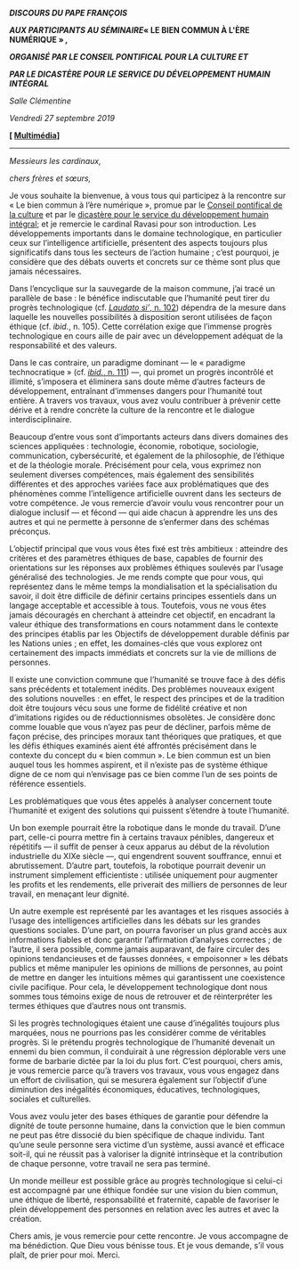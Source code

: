 ***DISCOURS DU PAPE FRANÇOIS***

***AUX PARTICIPANTS AU SÉMINAIRE*« LE BIEN COMMUN À L'ÈRE NUMÉRIQUE » *,***

***ORGANISÉ PAR LE CONSEIL PONTIFICAL POUR LA CULTURE ET***

***PAR LE DICASTÈRE POUR LE SERVICE DU DÉVELOPPEMENT HUMAIN INTÉGRAL***

*Salle Clémentine*

*Vendredi 27 septembre 2019*

**[ [Multimédia](http://w2.vatican.va/content/francesco/fr/events/event.dir.html/content/vaticanevents/fr/2019/9/27/benecomune-eradigitale.html)]**

* * *

*Messieurs les cardinaux,*

*chers frères et sœurs,*

Je vous souhaite la bienvenue, à vous tous qui participez à la rencontre sur « Le bien commun à l’ère numérique », promue par le [Conseil pontifical de la culture](http://www.vatican.va/roman_curia/pontifical_councils/cultr/index_fr.htm) et par le [dicastère pour le service du développement humain intégral](http://www.vatican.va/roman_curia/sviluppo-umano-integrale/index_fr.htm); et je remercie le cardinal Ravasi pour son introduction. Les développements importants dans le domaine technologique, en particulier ceux sur l’intelligence artificielle, présentent des aspects toujours plus significatifs dans tous les secteurs de l’action humaine ; c’est pourquoi, je considère que des débats ouverts et concrets sur ce thème sont plus que jamais nécessaires.

Dans l’encyclique sur la sauvegarde de la maison commune, j’ai tracé un parallèle de base : le bénéfice indiscutable que l’humanité peut tirer du progrès technologique (cf. [*Laudato si’*, n. 102](http://w2.vatican.va/content/francesco/fr/encyclicals/documents/papa-francesco_20150524_enciclica-laudato-si.html#102.)) dépendra de la mesure dans laquelle les nouvelles possibilités à disposition seront utilisées de façon éthique (cf. *ibid.*, n. 105). Cette corrélation exige que l’immense progrès technologique en cours aille de pair avec un développement adéquat de la responsabilité et des valeurs.

Dans le cas contraire, un paradigme dominant — le « paradigme technocratique » (cf. [*ibid.*, n. 111](http://w2.vatican.va/content/francesco/fr/encyclicals/documents/papa-francesco_20150524_enciclica-laudato-si.html#111.)) —, qui promet un progrès incontrôlé et illimité, s’imposera et éliminera sans doute même d’autres facteurs de développement, entraînant d’immenses dangers pour l’humanité tout entière. A travers vos travaux, vous avez voulu contribuer à prévenir cette dérive et à rendre concrète la culture de la rencontre et le dialogue interdisciplinaire.

Beaucoup d’entre vous sont d’importants acteurs dans divers domaines des sciences appliquées : technologie, économie, robotique, sociologie, communication, cybersécurité, et également de la philosophie, de l’éthique et de la théologie morale. Précisément pour cela, vous exprimez non seulement diverses compétences, mais également des sensibilités différentes et des approches variées face aux problématiques que des phénomènes comme l’intelligence artificielle ouvrent dans les secteurs de votre compétence. Je vous remercie d’avoir voulu vous rencontrer pour un dialogue inclusif — et fécond — qui aide chacun à apprendre les uns des autres et qui ne permette à personne de s’enfermer dans des schémas préconçus.

L’objectif principal que vous vous êtes fixé est très ambitieux : atteindre des critères et des paramètres éthiques de base, capables de fournir des orientations sur les réponses aux problèmes éthiques soulevés par l’usage généralisé des technologies. Je me rends compte que pour vous, qui représentez dans le même temps la mondialisation et la spécialisation du savoir, il doit être difficile de définir certains principes essentiels dans un langage acceptable et accessible à tous. Toutefois, vous ne vous êtes jamais découragés en cherchant à atteindre cet objectif, en encadrant la valeur éthique des transformations en cours notamment dans le contexte des principes établis par les Objectifs de développement durable définis par les Nations unies ; en effet, les domaines-clés que vous explorez ont certainement des impacts immédiats et concrets sur la vie de millions de personnes.

Il existe une conviction commune que l’humanité se trouve face à des défis sans précédents et totalement inédits. Des problèmes nouveaux exigent des solutions nouvelles : en effet, le respect des principes et de la tradition doit être toujours vécu sous une forme de fidélité créative et non d’imitations rigides ou de réductionnismes obsolètes. Je considère donc comme louable que vous n’ayez pas peur de décliner, parfois même de façon précise, des principes moraux tant théoriques que pratiques, et que les défis éthiques examinés aient été affrontés précisément dans le contexte du concept du « bien commun ». Le bien commun est un bien auquel tous les hommes aspirent, et il n’existe pas de système éthique digne de ce nom qui n’envisage pas ce bien comme l’un de ses points de référence essentiels.

Les problématiques que vous êtes appelés à analyser concernent toute l’humanité et exigent des solutions qui puissent s’étendre à toute l’humanité.

Un bon exemple pourrait être la robotique dans le monde du travail. D’une part, celle-ci pourra mettre fin à certains travaux pénibles, dangereux et répétitifs — il suffit de penser à ceux apparus au début de la révolution industrielle du XIXe siècle —, qui engendrent souvent souffrance, ennui et abrutissement. D’autre part, toutefois, la robotique pourrait devenir un instrument simplement efficientiste : utilisée uniquement pour augmenter les profits et les rendements, elle priverait des milliers de personnes de leur travail, en menaçant leur dignité.

Un autre exemple est représenté par les avantages et les risques associés à l’usage des intelligences artificielles dans les débats sur les grandes questions sociales. D’une part, on pourra favoriser un plus grand accès aux informations fiables et donc garantir l’affirmation d’analyses correctes ; de l’autre, il sera possible, comme jamais auparavant, de faire circuler des opinions tendancieuses et de fausses données, « empoisonner » les débats publics et même manipuler les opinions de millions de personnes, au point de mettre en danger les intuitions mêmes qui garantissent une coexistence civile pacifique. Pour cela, le développement technologique dont nous sommes tous témoins exige de nous de retrouver et de réinterpréter les termes éthiques que d’autres nous ont transmis.

Si les progrès technologiques étaient une cause d’inégalités toujours plus marquées, nous ne pourrions pas les considérer comme de véritables progrès. Si le prétendu progrès technologique de l’humanité devenait un ennemi du bien commun, il conduirait à une régression déplorable vers une forme de barbarie dictée par la loi du plus fort. C’est pourquoi, chers amis, je vous remercie parce qu’à travers vos travaux, vous vous engagez dans un effort de civilisation, qui se mesurera également sur l’objectif d’une diminution des inégalités économiques, éducatives, technologiques, sociales et culturelles.

Vous avez voulu jeter des bases éthiques de garantie pour défendre la dignité de toute personne humaine, dans la conviction que le bien commun ne peut pas être dissocié du bien spécifique de chaque individu. Tant qu’une seule personne sera victime d’un système, aussi avancé et efficace soit-il, qui ne réussit pas à valoriser la dignité intrinsèque et la contribution de chaque personne, votre travail ne sera pas terminé.

Un monde meilleur est possible grâce au progrès technologique si celui-ci est accompagné par une éthique fondée sur une vision du bien commun, une éthique de liberté, responsabilité et fraternité, capable de favoriser le plein développement des personnes en relation avec les autres et avec la création.

Chers amis, je vous remercie pour cette rencontre. Je vous accompagne de ma bénédiction. Que Dieu vous bénisse tous. Et je vous demande, s’il vous plaît, de prier pour moi. Merci.